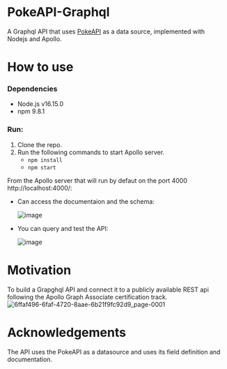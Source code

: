 # PokeAPI-Graphql
A Graphql API that uses [PokeAPI](https://pokeapi.co/) as a data source, implemented with Nodejs and Apollo.

# How to use 
### Dependencies
- Node.js v16.15.0
- npm 9.8.1
  
### Run:
1. Clone the repo.
3. Run the following commands to start Apollo server.
   - `npm install`
   - `npm start`

From the Apollo server that will run by defaut on the port 4000 http://localhost:4000/:
- Can access the documentaion and the schema:
  
  ![image](https://github.com/Abd-elr4hman/PokeAPI-Graphql/assets/87248009/369db22e-66d9-4203-931f-b7560221f7ea)

- You can query and test the API:
  
  ![image](https://github.com/Abd-elr4hman/PokeAPI-Graphql/assets/87248009/f8236edd-6698-4217-a13f-87eef7f5f016)


     
# Motivation
To build a Grapghql API and connect it to a publicly available REST api following the Apollo Graph Associate certification track.
![6ffaf496-6faf-4720-8aae-6b21f9fc92d9_page-0001](https://github.com/Abd-elr4hman/PokeAPI-Graphql/assets/87248009/e2ec14f9-2ef3-4cff-8d46-95849254d8fd)



# Acknowledgements
The API uses the PokeAPI as a datasource and uses its field definition and documentation.
